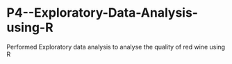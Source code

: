 # P4--Exploratory-Data-Analysis-using-R

Performed Exploratory data analysis to analyse the quality of red wine using R

